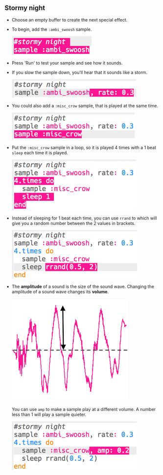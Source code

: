 ## Stormy night

+ Choose an empty buffer to create the next special effect.

+ To begin, add the `:ambi_swoosh` sample.
    
    ![знімок екрану](images/effects-storm-sample.png)

+ Press 'Run' to test your sample and see how it sounds.

+ If you slow the sample down, you'll hear that it sounds like a storm.
    
    ![скріншот](images/effects-storm-rate.png)

+ You could also add a `:misc_crow` sample, that is played at the same time.
    
    ![знімок екрану](images/effects-storm-crow.png)

+ Put the `:misc_crow` sample in a loop, so it is played 4 times with a 1 beat `sleep` each time it is played.
    
    ![скріншот](images/effects-storm-crow-repeat.png)

+ Instead of sleeping for 1 beat each time, you can use `rrand` to which will give you a random number between the 2 values in brackets.
    
    ![скріншот](images/effects-storm-crow-rand.png)

+ The **amplitude** of a sound is the size of the sound wave. Changing the amplitude of a sound wave changes its **volume**.
    
    ![amplitude](images/effects-amplitude.png)
    
    You can use `amp` to make a sample play at a different volume. A number less than 1 will play a sample quieter.
    
    ![скріншот](images/effects-storm-crow-amp.png)